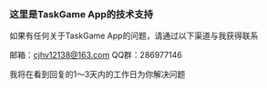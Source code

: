 ### 这里是TaskGame App的技术支持

如果有任何关于TaskGame App的问题，请通过以下渠道与我获得联系

邮箱：cjhv12138@163.com
QQ群：286977146

我将在看到回复的1～3天内的工作日为你解决问题
